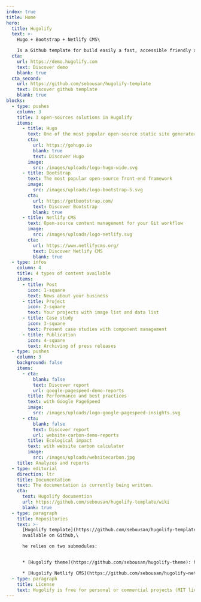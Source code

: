 ```yaml
---
index: true
title: Home
hero:
  title: Hugolify
  text: >-
    Hugo + Bootstrap + Netlify CMS\

    Is a Github template for build easily a fast, accessible friendly and low carbon website!
  cta:
    url: https://demo.hugolify.com
    text: Discover demo
    blank: true
  cta_second:
    url: https://github.com/sebousan/hugolify-template
    text: Discover github template
    blank: true
blocks:
  - type: pushes
    column: 3
    title: 3 open-sources solutions in Hugolify
    items:
      - title: Hugo
        text: One of the most popular open-source static site generators
        cta:
          url: https://gohugo.io
          blank: true
          text: Discover Hugo
        image:
          src: /images/uploads/logo-hugo-wide.svg
      - title: Bootstrap
        text: The most popular open-source front-end framework
        image:
          src: /images/uploads/logo-bootstrap-5.svg
        cta:
          url: https://getbootstrap.com/
          text: Discover Bootstrap
          blank: true
      - title: Netlify CMS
        text: Open-source content management for your Git workflow
        image:
          src: /images/uploads/logo-netlify.svg
        cta:
          url: https://www.netlifycms.org/
          text: Discover Netlify CMS
          blank: true
  - type: infos
    column: 4
    title: 4 types of content available
    items:
      - title: Post
        icon: 1-square
        text: News about your business
      - title: Project
        icon: 2-square
        text: Your projects with image list and data list
      - title: Case study
        icon: 3-square
        text: Present case studies with component management
      - title: Publication
        icon: 4-square
        text: Archiving of press releases
  - type: pushes
    column: 3
    background: false
    items:
      - cta:
          blank: false
          text: Discover report
          url: google-pagespeed-demo-reports
        title: Performance and best practices
        text: with Google PageSpeed
        image:
          src: /images/uploads/logo-google-pagespeed-insights.svg
      - cta:
          blank: false
          text: Discover report
          url: website-carbon-demo-reports
        title: Ecological impact
        text: with website carbon calculator
        image:
          src: /images/uploads/websitecarbon.jpg
    title: Analyzes and reports
  - type: editorial
    direction: ltr
    title: Documentation
    text: The documentation is currently being written.
    cta:
      text: Hugolify documention
      url: https://github.com/sebousan/hugolify-template/wiki
      blank: true
  - type: paragraph
    title: Repositories
    text: >-
      [Hugolify template](https://github.com/sebousan/hugolify-template) is
      available on Github,\

      he relies on two submodules:


      * [Hugolify theme](https://github.com/sebousan/hugolify-theme): hugo theme for Hugolify

      * [Hugolify Netlify CMS](https://github.com/sebousan/hugolify-netlify-cms-template): Netlify CMS template for Hugolify
  - type: paragraph
    title: License
    text: Hugolify is free for personal or commercial projects (MIT license).
---
```

